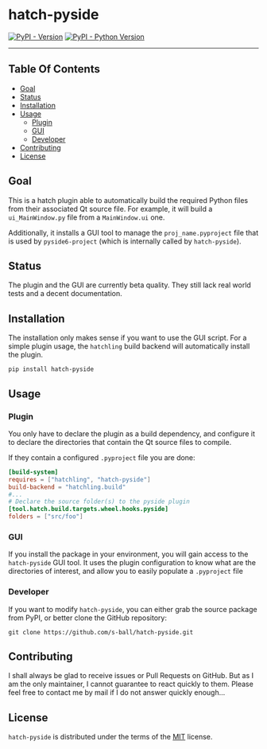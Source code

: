 # hatch-pyside

[![PyPI - Version](https://img.shields.io/pypi/v/hatch-pyside.svg)](https://pypi.org/project/hatch-pyside)
[![PyPI - Python Version](https://img.shields.io/pypi/pyversions/hatch-pyside.svg)](https://pypi.org/project/hatch-pyside)

-----

## Table Of Contents
  * [Goal](#goal)
  * [Status](#status)
  * [Installation](#installation)
  * [Usage](#usage)
    * [Plugin](#plugin)
    * [GUI](#gui)
    * [Developer](#developer)
  * [Contributing](#contributing)
  * [License](#license)
## Goal

This is a hatch plugin able to automatically build the required Python files
from their associated Qt source file. For example, it will build a
`ui_MainWindow.py` file from a `MainWindow.ui` one.

Additionally, it installs a GUI tool to manage the `proj_name.pyproject` file
that is used by `pyside6-project` (which is internally called by
`hatch-pyside`).

## Status

The plugin and the GUI are currently beta quality. They still lack real world
tests and a decent documentation.

## Installation

The installation only makes sense if you want to use the GUI script. For a 
simple plugin usage, the `hatchling` build backend will automatically install
the plugin.

```console
pip install hatch-pyside
```

## Usage

### Plugin

You only have to declare the plugin as a build dependency, and configure it
to declare the directories that contain the Qt source files to compile.

If they contain a configured `.pyproject` file you are done:

```toml
[build-system]
requires = ["hatchling", "hatch-pyside"]
build-backend = "hatchling.build"
#...
# Declare the source folder(s) to the pyside plugin
[tool.hatch.build.targets.wheel.hooks.pyside]
folders = ["src/foo"]
```

### GUI

If you install the package in your environment, you will gain access to the
`hatch-pyside` GUI tool. It uses the plugin configuration to know what are the
directories of interest, and allow you to easily populate a `.pyproject` file

### Developer

If you want to modify `hatch-pyside`, you can either grab the source package
from PyPI, or better clone the GitHub repository:

```commandline
git clone https://github.com/s-ball/hatch-pyside.git
```

## Contributing

I shall always be glad to receive issues or Pull Requests on GitHub. But as
I am the only maintainer, I cannot guarantee to react quickly to them. Please
feel free to contact me by mail if I do not answer quickly enough...

## License

`hatch-pyside` is distributed under the terms of the [MIT](https://spdx.org/licenses/MIT.html) license.
